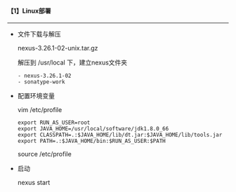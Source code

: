 #### 【1】Linux部署

-------------------------

* 文件下载与解压

  nexus-3.26.1-02-unix.tar.gz

  解压到 /usr/local 下，建立nexus文件夹

  ```shell
  - nexus-3.26.1-02
  - sonatype-work
  ```

* 配置环境变量

  vim /etc/profile

  ```shell
  export RUN_AS_USER=root
  export JAVA_HOME=/usr/local/software/jdk1.8.0_66
  export CLASSPATH=.:$JAVA_HOME/lib/dt.jar:$JAVA_HOME/lib/tools.jar
  export PATH=.:$JAVA_HOME/bin:$RUN_AS_USER:$PATH
  ```

  source /etc/profile 

* 启动

  nexus start

